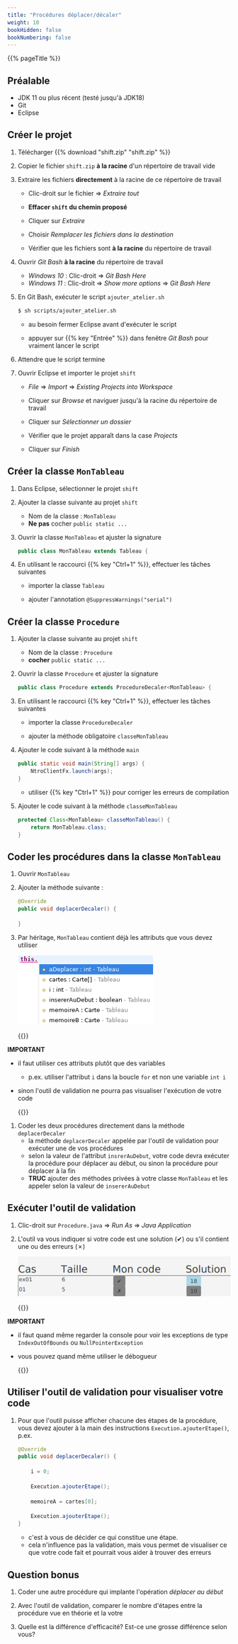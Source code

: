 ```yaml
---
title: "Procédures déplacer/décaler"
weight: 10
bookHidden: false
bookNumbering: false
---
```


{{% pageTitle %}}

## Préalable

* JDK 11 ou plus récent (testé jusqu'à JDK18)
* Git
* Eclipse

## Créer le projet

1. Télécharger {{% download "shift.zip" "shift.zip" %}}

1. Copier le fichier `shift.zip` **à la racine** d'un répertoire de travail vide

1. Extraire les fichiers **directement** à la racine de ce répertoire de travail

    * Clic-droit sur le fichier => *Extraire tout*

    * **Effacer `shift` du chemin proposé**

    * Cliquer sur *Extraire*

    * Choisir *Remplacer les fichiers dans la destination*

    * Vérifier que les fichiers sont **à la racine** du répertoire de travail


1. Ouvrir *Git Bash* **à la racine** du répertoire de travail

    * *Windows 10*&nbsp;: Clic-droit => *Git Bash Here*
    * *Windows 11*&nbsp;: Clic-droit => *Show more options* => *Git Bash Here*

1. En Git Bash, exécuter le script `ajouter_atelier.sh`

    ```bash
    $ sh scripts/ajouter_atelier.sh
    ```

    * au besoin fermer Eclipse avant d'exécuter le script

    * appuyer sur {{% key "Entrée" %}} dans fenêtre *Git Bash* pour vraiment lancer le script

1. Attendre que le script termine

1. Ouvrir Eclipse et importer le projet `shift`

    * *File* => *Import* => *Existing Projects into Workspace*

    * Cliquer sur *Browse* et naviguer jusqu'à la racine du répertoire de travail

    * Cliquer sur *Sélectionner un dossier*

    * Vérifier que le projet apparaît dans la case *Projects*

    * Cliquer sur *Finish*


## Créer la classe `MonTableau`

1. Dans Eclipse, sélectionner le projet `shift`

1. Ajouter la classe suivante au projet `shift`
    * Nom de la classe&nbsp;: `MonTableau`
    * **Ne pas** cocher `public static ...`

1. Ouvrir la classe `MonTableau` et ajuster la signature

    ```java
    public class MonTableau extends Tableau {
    ```

1. En utilisant le raccourci {{% key "Ctrl+1" %}}, effectuer les tâches suivantes
    * importer la classe `Tableau`

    * ajouter l'annotation `@SuppressWarnings("serial")`

## Créer la classe `Procedure`

1. Ajouter la classe suivante au projet `shift`
    * Nom de la classe&nbsp;: `Procedure`
    * **cocher** `public static ...`

1. Ouvrir la classe `Procedure` et ajuster la signature

    ```java
    public class Procedure extends ProcedureDecaler<MonTableau> {
    ```

1. En utilisant le raccourci {{% key "Ctrl+1" %}}, effectuer les tâches suivantes
    * importer la classe `ProcedureDecaler`

    * ajouter la méthode obligatoire `classeMonTableau`

1. Ajouter le code suivant à la méthode `main`

    ```java
    public static void main(String[] args) {
        NtroClientFx.launch(args);
    }
    ```

    * utiliser {{% key "Ctrl+1" %}} pour corriger les erreurs de compilation

1. Ajouter le code suivant à la méthode `classeMonTableau`

    ```java
    protected Class<MonTableau> classeMonTableau() {
        return MonTableau.class;
    }
    ```

## Coder les procédures dans la classe `MonTableau`

1. Ouvrir `MonTableau`

1. Ajouter la méthode suivante&nbsp;:

    ```java
    @Override
    public void deplacerDecaler() {

    }
    ```

1. Par héritage, `MonTableau` contient déjà les attributs que vous devez utiliser 

    <img class="figure" src="attributs.png" />

    {{<excerpt class="note">}}

**IMPORTANT** 

* il faut utiliser ces attributs plutôt que des variables
    * p.ex. utiliser l'attribut `i` dans la boucle `for` et non une variable `int i`
* sinon l'outil de validation ne pourra pas visualiser l'exécution de votre code

    {{</excerpt>}}


1. Coder les deux procédures directement dans la méthode `deplacerDecaler`
    * la méthode `deplacerDecaler` appelée par l'outil de validation pour exécuter une de vos procédures
    * selon la valeur de l'attribut `insrerAuDebut`, votre code devra exécuter la procédure pour déplacer au début, ou sinon la procédure pour déplacer à la fin
    * **TRUC** ajouter des méthodes privées à votre classe `MonTableau` et les appeler selon la valeur de `insererAuDebut`

## Exécuter l'outil de validation

1. Clic-droit sur `Procedure.java` => *Run As* => *Java Application*

1. L'outil va vous indiquer si votre code est une solution (✔) ou s'il contient une ou des erreurs (✗)

    <img class="small-figure" src="solution_ou_erreur.png"/>

    {{<excerpt class="note">}}

**IMPORTANT** 

* il faut quand même regarder la console pour voir les exceptions de type `IndexOutOfBounds` ou `NullPointerException`
* vous pouvez quand même utiliser le débogueur

    {{</excerpt>}}

## Utiliser l'outil de validation pour visualiser votre code

1. Pour que l'outil puisse afficher chacune des étapes de la procédure, vous devez ajouter à la main des instructions `Execution.ajouterEtape()`, p.ex.

    ```java
    @Override
    public void deplacerDecaler() {

        i = 0;

        Execution.ajouterEtape();

        memoireA = cartes[0];

        Execution.ajouterEtape();
    }
    ```

    * c'est à vous de décider ce qui constitue une étape. 
    * cela n'influence pas la validation, mais vous permet de visualiser ce que votre code fait et pourrait vous aider à trouver des erreurs

## Question bonus 

1. Coder une autre procédure qui implante l'opération *déplacer au début*

1. Avec l'outil de validation, comparer le nombre d'étapes entre la procédure vue en théorie et la votre

1. Quelle est la différence d'efficacité? Est-ce une grosse différence selon vous?








